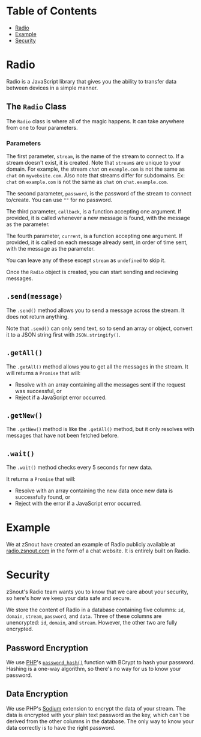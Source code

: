 # Table of Contents

 - [Radio](#radio)
 - [Example](#example)
 - [Security](#security)

# Radio
Radio is a JavaScript library that gives you the ability to transfer data between devices in a simple manner.

## The `Radio` Class
The `Radio` class is where all of the magic happens. It can take anywhere from one to four parameters.

### Parameters

The first parameter, `stream`, is the name of the stream to connect to. If a stream doesn't exist, it is created.
Note that `stream`s are unique to your domain. For example, the stream `chat` on `example.com` is not the same as `chat` on `mywebsite.com`. Also note that streams differ for subdomains. Ex: `chat` on `example.com` is not the same as `chat` on `chat.example.com`.

The second parameter, `password`, is the password of the stream to connect to/create. You can use `""` for no password.

The third parameter, `callback`, is a function accepting one argument. If provided, it is called whenever a new message is found, with the message as the parameter.

The fourth parameter, `current`, is a function accepting one argument. If provided, it is called on each message already sent, in order of time sent, with the message as the parameter.

You can leave any of these except `stream` as `undefined` to skip it.

Once the `Radio` object is created, you can start sending and recieving messages.

## `.send(message)`
The `.send()` method allows you to send a message across the stream. It does not return anything.

Note that `.send()` can only send text, so to send an array or object, convert it to a JSON string first with `JSON.stringify()`.

## `.getAll()`
The `.getAll()` method allows you to get all the messages in the stream. It will returns a `Promise` that will:
 - Resolve with an array containing all the messages sent if the request was successful, or
 - Reject if a JavaScript error occurred.

## `.getNew()`
The `.getNew()` method is like the `.getAll()` method, but it only resolves with messages that have not been fetched before.

## `.wait()`
The `.wait()` method checks every 5 seconds for new data.

It returns a `Promise` that will:
 - Resolve with an array containing the new data once new data is successfully found, or
 - Reject with the error if a JavaScript error occurred.

# Example
We at zSnout have created an example of Radio publicly available at [radio.zsnout.com](https://radio.zsnout.com/) in the form of a chat website. It is entirely built on Radio.

# Security
zSnout's Radio team wants you to know that we care about your security, so here's how we keep your data safe and secure.

We store the content of Radio in a database containing five columns: `id`, `domain`, `stream`, `password`, and `data`.
Three of these columns are unencrypted: `id`, `domain`, and `stream`. However, the other two are fully encrypted.

## Password Encryption

We use [PHP](https://php.net/)'s [`password_hash()`](https://www.php.net/manual/en/function.password-hash.php) function with BCrypt to hash your password. Hashing is a one-way algorithm, so there's no way for us to know your password.

## Data Encryption

We use PHP's [Sodium](https://www.php.net/manual/en/book.sodium.php) extension to encrypt the data of your stream. The data is encrypted with your plain text password as the key, which can't be derived from the other columns in the database. The only way to know your data correctly is to have the right password.
